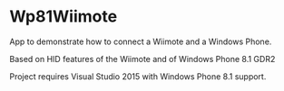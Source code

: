 # Wp81Wiimote
App to demonstrate how to connect a Wiimote and a Windows Phone.

Based on HID features of the Wiimote and of Windows Phone 8.1 GDR2


Project requires Visual Studio 2015 with Windows Phone 8.1 support.
